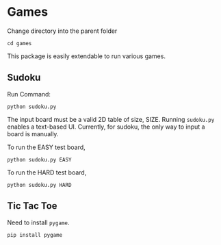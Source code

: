 # Games
Change directory into the parent folder
```
cd games
```

This package is easily extendable to run various games.

## Sudoku
Run Command:
```
python sudoku.py
```

The input board must be a valid 2D table of size, SIZE. Running `sudoku.py` enables a text-based UI. Currently, for sudoku, the only way to input a board is manually. 

To run the EASY test board, 
```
python sudoku.py EASY
```

To run the HARD test board,
```
python sudoku.py HARD
```

## Tic Tac Toe
Need to install `pygame`.

```
pip install pygame
```
